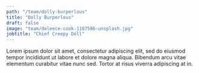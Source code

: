 ```yaml
---
path: "/team/dolly-burperlous"
title: "Dolly Burperlous"
draft: false
image: "team/deleece-cook-1187586-unsplash.jpg"
jobtitle: "Chief Creepy Doll"
---
```


Lorem ipsum dolor sit amet, consectetur adipiscing elit, sed do eiusmod tempor
incididunt ut labore et dolore magna aliqua. Bibendum arcu vitae elementum
curabitur vitae nunc sed. Tortor at risus viverra adipiscing at in.
